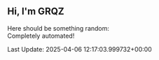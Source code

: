 ## Hi, I'm GRQZ
Here should be something random:  
Completely automated!

Last Update: 2025-04-06 12:17:03.999732+00:00
